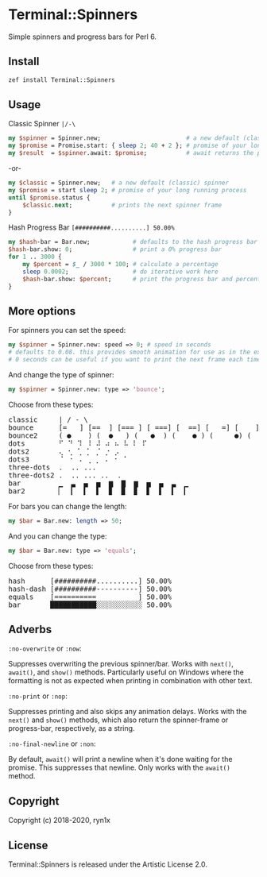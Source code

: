 # Terminal::Spinners
Simple spinners and progress bars for Perl 6.

## Install
```bash
zef install Terminal::Spinners
```

## Usage
Classic Spinner ```|/-\```
```perl
my $spinner = Spinner.new;                        # a new default (classic) spinner
my $promise = Promise.start: { sleep 2; 40 + 2 }; # promise of your long running process
my $result  = $spinner.await: $promise;           # await returns the promise result
```
-or-
```perl
my $classic = Spinner.new;   # a new default (classic) spinner
my $promise = start sleep 2; # promise of your long running process
until $promise.status {
    $classic.next;           # prints the next spinner frame
}
```

Hash Progress Bar ```[##########..........] 50.00%```
```perl
my $hash-bar = Bar.new;            # defaults to the hash progress bar
$hash-bar.show: 0;                 # print a 0% progress bar
for 1 .. 3000 {
    my $percent = $_ / 3000 * 100; # calculate a percentage
    sleep 0.0002;                  # do iterative work here
    $hash-bar.show: $percent;      # print the progress bar and percent
}
```

## More options
For spinners you can set the speed:
```perl
my $spinner = Spinner.new: speed => 0; # speed in seconds
# defaults to 0.08. this provides smooth animation for use as in the example above.
# 0 seconds can be useful if you want to print the next frame each time an action occurs.
```
And change the type of spinner:
```perl
my $spinner = Spinner.new: type => 'bounce';
```
Choose from these types:
<pre>
classic     | / - \
bounce      [=   ] [==  ] [=== ] [ ===] [  ==] [   =] [    ] [   =] [  ==] [ ===] [====] [=== ] [==  ] [=   ] [    ]
bounce2     ( ●    ) (  ●   ) (   ●  ) (    ● ) (     ●) (    ● ) (   ●  ) (  ●   ) ( ●    ) (●     )
dots        ⠋ ⠙ ⠹ ⠸ ⠼ ⠴ ⠦ ⠧ ⠇ ⠏
dots2       ⢄ ⢂ ⢁ ⡁ ⡈ ⡐ ⡠
dots3       ⠈ ⠐ ⠠ ⢀ ⡀ ⠄ ⠂ ⠁
three-dots  .  .. ...
three-dots2 .  .. ... ..  .
bar         ▁  ▃  ▄  ▅  ▆  ▇  ▆  ▅  ▄  ▃  ▁
bar2        ▏  ▎  ▍  ▌  ▊  ▉  ▊  ▋  ▌  ▍  ▎
</pre>

For bars you can change the length:
```perl
my $bar = Bar.new: length => 50;
```
And you can change the type:
```perl
my $bar = Bar.new: type => 'equals';
```
Choose from these types:
<pre>
hash      [##########..........] 50.00%
hash-dash [##########----------] 50.00%
equals    [==========          ] 50.00%
bar       ███████████░░░░░░░░░░░ 50.00%
</pre>

## Adverbs

```:no-overwrite``` or ```:now```:

Suppresses overwriting the previous spinner/bar. Works with ```next()```, ```await()```, and ```show()``` methods. Particularly useful on Windows where the formatting is not as expected when printing in combination with other text.

```:no-print``` or ```:nop```:

Suppresses printing and also skips any animation delays. Works with the ```next()``` and ```show()``` methods, which also return the spinner-frame or progress-bar, respectively, as a string.

```:no-final-newline``` or ```:non```:

By default, ```await()``` will print a newline when it's done waiting for the promise. This suppresses that newline. Only works with the ```await()``` method.

## Copyright
Copyright (c) 2018-2020, ryn1x

## License
Terminal::Spinners is released under the Artistic License 2.0.
